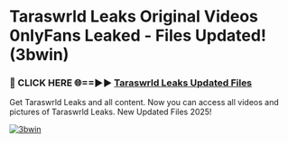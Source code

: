 # Taraswrld Leaks Original Videos 0nlyFans Leaked - Files Updated! (3bwin)

<h3>🔴 CLICK HERE 🌐==►► <a href="https://tinyurl.com/ehrbuxhb" rel="nofollow">Taraswrld Leaks Updated Files</a></h3>

Get Taraswrld Leaks and all content. Now you can access all videos and pictures of Taraswrld Leaks. New Updated Files 2025!

[![3bwin](https://i.imgur.com/lVYEuWS.gif)](https://tinyurl.com/ehrbuxhb)
